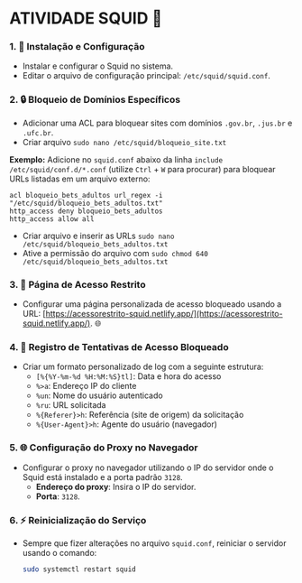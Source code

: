 # ATIVIDADE SQUID 🦑

### 1. 🔧 **Instalação e Configuração**  
   - Instalar e configurar o Squid no sistema.
   - Editar o arquivo de configuração principal: `/etc/squid/squid.conf`. 

### 2. 🔒 **Bloqueio de Domínios Específicos** 
   - Adicionar uma ACL para bloquear sites com domínios `.gov.br`, `.jus.br` e `.ufc.br`.
   - Criar arquivo `sudo nano /etc/squid/bloqueio_site.txt`

**Exemplo:**
Adicione no `squid.conf` abaixo da linha `include /etc/squid/conf.d/*.conf` (utilize `Ctrl` + `W` para procurar) para bloquear URLs listadas em um arquivo externo:

```squidconf
acl bloqueio_bets_adultos url_regex -i "/etc/squid/bloqueio_bets_adultos.txt"
http_access deny bloqueio_bets_adultos
http_access allow all
```
- Criar arquivo e inserir as URLs `sudo nano /etc/squid/bloqueio_bets_adultos.txt`
- Ative a permissão do arquivo com `sudo chmod 640 /etc/squid/bloqueio_bets_adultos.txt`

### 3. 🚫 **Página de Acesso Restrito**
   - Configurar uma página personalizada de acesso bloqueado usando a URL: [https://acessorestrito-squid.netlify.app/](https://acessorestrito-squid.netlify.app/). 🌐  

### 4. 📝 **Registro de Tentativas de Acesso Bloqueado**  
   - Criar um formato personalizado de log com a seguinte estrutura:  
     - `[%{%Y-%m-%d %H:%M:%S}tl]`: Data e hora do acesso 
     - `%>a`: Endereço IP do cliente
     - `%un`: Nome do usuário autenticado  
     - `%ru`: URL solicitada
     - `%{Referer}>h`: Referência (site de origem) da solicitação
     - `%{User-Agent}>h`: Agente do usuário (navegador)

### 5. 🌐 **Configuração do Proxy no Navegador**   
   - Configurar o proxy no navegador utilizando o IP do servidor onde o Squid está instalado e a porta padrão `3128`.  
     - **Endereço do proxy**: Insira o IP do servidor.
     - **Porta**: `3128`.

### 6. ⚡ **Reinicialização do Serviço**
   - Sempre que fizer alterações no arquivo `squid.conf`, reiniciar o servidor usando o comando:  
     ```bash
     sudo systemctl restart squid
     ```
     
